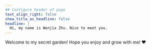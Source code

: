 ```yaml
---
## Configure header of page
text_align_right: false
show_title_as_headline: false
headline: |
  Hi, my name is Wenjia Zhu. Nice to meet you.
---
```


<!-- this is a subheadline -->
<!--
I'm a Hugo theme you'll want to hang out with. :fr: 

The page you are reading is based on a markdown file- look in `content/about/` to edit. There, look inside the `header`, `main`, and `sidebar` folders to get started building your own "about" page.
-->

Welcome to my secret garden! Hope you enjoy and grow with me! ❤️